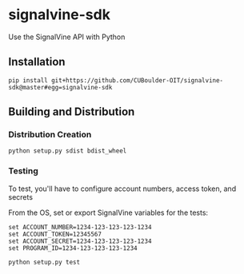 # signalvine-sdk

Use the SignalVine API with Python

## Installation

    pip install git+https://github.com/CUBoulder-OIT/signalvine-sdk@master#egg=signalvine-sdk

## Building and Distribution

### Distribution Creation

    python setup.py sdist bdist_wheel

### Testing

To test, you'll have to configure account numbers, access token, and secrets

From the OS, set or export SignalVine variables for the tests:

    set ACCOUNT_NUMBER=1234-123-123-123-1234
    set ACCOUNT_TOKEN=12345567
    set ACCOUNT_SECRET=1234-123-123-123-1234
    set PROGRAM_ID=1234-123-123-123-1234

    python setup.py test
